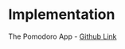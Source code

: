 # Implementation

The Pomodoro App - [Github Link](https://github.com/grandeurkoe/100-days-of-code-the-complete-python-pro-bootcamp/tree/3c4448a729e674d11d413563af467bd1496e9a2c/day-028-the-pomodoro-gui-application/the-pomodoro-app)